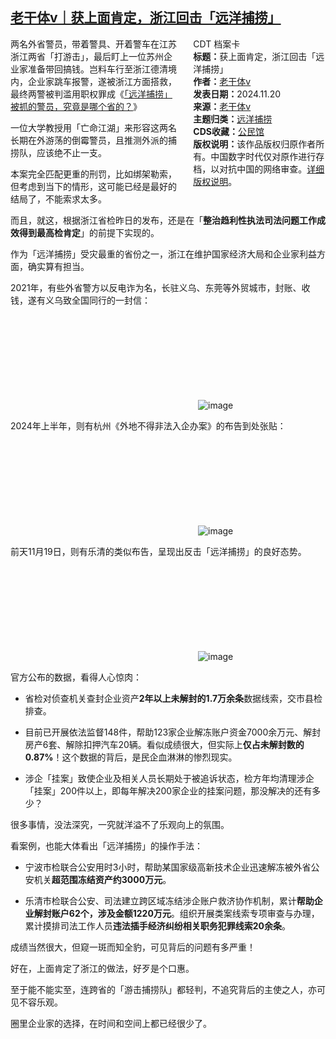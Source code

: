 <!--1732243920000-->
[老干体v｜获上面肯定，浙江回击「远洋捕捞」](https://chinadigitaltimes.net/chinese/713355.html)
------

<div style="width:42%;float:right;padding-left:20px;"><div class="su-spoiler su-spoiler-style-fancy su-spoiler-icon-chevron-circle" data-scroll-offset="0" data-anchor-in-url="no"><div class="su-spoiler-title" tabindex="0" role="button"><span class="su-spoiler-icon"></span>CDT 档案卡</div><div class="su-spoiler-content su-u-clearfix su-u-trim"><strong>标题：</strong>获上面肯定，浙江回击「远洋捕捞」<br><strong>作者：</strong><a href="https://chinadigitaltimes.net/space/老干体v" target="_blank">老干体v</a><br><strong>发表日期：</strong>2024.11.20<br><strong>来源：</strong><a href="https://archive.ph/kz9VG" target="_blank">老干体v</a><br><strong>主题归类：</strong><a href="https://chinadigitaltimes.net/space/远洋捕捞" target="_blank">远洋捕捞</a><br><strong>CDS收藏：</strong><a href="https://chinadigitaltimes.net/space/%E5%85%AC%E6%B0%91%E9%A6%86" target="_blank" rel="noopener">公民馆</a><br><strong>版权说明：</strong>该作品版权归原作者所有。中国数字时代仅对原作进行存档，以对抗中国的网络审查。<a href="https://chinadigitaltimes.net/chinese/copyright">详细版权说明</a>。</div></div></div><p>两名外省警员，带着警具、开着警车在江苏浙江两省「打游击」，最后盯上一位苏州企业家准备带回搞钱。岂料车行至浙江德清境内，企业家跳车报警，遂被浙江方面搭救，最终两警被判滥用职权罪成《<a href="http://mp.weixin.qq.com/s?__biz=Mzg4NjcyNTQ3OA==&amp;mid=2247494859&amp;idx=1&amp;sn=dd70e6335443aa4cac92b4ceb6612212&amp;chksm=cf97e2c2f8e06bd4c488695f1f962b8e5b6ac9624ca6c0eb58bafcb24e09c7a837a862ebabb0&amp;scene=21#wechat_redirect">「远洋捕捞」被抓的警员，究竟是哪个省的？</a>》</p><p>一位大学教授用「亡命江湖」来形容这两名长期在外游荡的倒霉警员，且推测外派的捕捞队，应该绝不止一支。</p><p>本案完全匹配更重的刑罚，比如绑架勒索，但考虑到当下的情形，这可能已经是最好的结局了，不能索求太多。</p><p>而且，就这，根据浙江省检昨日的发布，还是在「<strong>整治趋利性执法司法问题工作成效得到最高检肯定</strong>」的前提下实现的。</p><p>作为「远洋捕捞」受灾最重的省份之一，浙江在维护国家经济大局和企业家利益方面，确实算有担当。</p><p>2021年，有些外省警方以反电诈为名，长驻义乌、东莞等外贸城市，封账、收钱，遂有义乌致全国同行的一封信：</p><p><img decoding="async" src="data:image/svg+xml,%3Csvg%20xmlns='http://www.w3.org/2000/svg'%20viewBox='0%200%200%200'%3E%3C/svg%3E" alt="image" data-lazy-src="https://keep.cdt.media/assets/images/9/c/9c5a27dc/2a1a3178.jpeg"><noscript><img decoding="async" src="https://keep.cdt.media/assets/images/9/c/9c5a27dc/2a1a3178.jpeg" alt="image"></noscript></p><p>2024年上半年，则有杭州《外地不得非法入企办案》的布告到处张贴：</p><p><img decoding="async" src="data:image/svg+xml,%3Csvg%20xmlns='http://www.w3.org/2000/svg'%20viewBox='0%200%200%200'%3E%3C/svg%3E" alt="image" data-lazy-src="https://keep.cdt.media/assets/images/9/c/9c5a27dc/f08dc4b1.webp"><noscript><img decoding="async" src="https://keep.cdt.media/assets/images/9/c/9c5a27dc/f08dc4b1.webp" alt="image"></noscript></p><p>前天11月19日，则有乐清的类似布告，呈现出反击「远洋捕捞」的良好态势。</p><p><img decoding="async" src="data:image/svg+xml,%3Csvg%20xmlns='http://www.w3.org/2000/svg'%20viewBox='0%200%200%200'%3E%3C/svg%3E" alt="image" data-lazy-src="https://keep.cdt.media/assets/images/9/c/9c5a27dc/72de38fc.jpeg"><noscript><img decoding="async" src="https://keep.cdt.media/assets/images/9/c/9c5a27dc/72de38fc.jpeg" alt="image"></noscript></p><p>官方公布的数据，看得人心惊肉：</p><ul><li><p>省检对侦查机关查封企业资产<strong>2年以上未解封的1.7万余条</strong>数据线索，交市县检排查。</p></li><li><p>目前已开展依法监督148件，帮助123家企业解冻账户资金7000余万元、解封房产6套、解除扣押汽车20辆。看似成绩很大，但实际上<strong>仅占未解封数的0.87%</strong>！这个数据的背后，是民企血淋淋的惨烈现实。</p></li><li><p>涉企「挂案」致使企业及相关人员长期处于被追诉状态，检方年均清理涉企「挂案」200件以上，即每年解决200家企业的挂案问题，那没解决的还有多少？</p></li></ul><p>很多事情，没法深究，一究就洋溢不了乐观向上的氛围。</p><p>看案例，也能大体看出「远洋捕捞」的操作手法：</p><ul><li><p>宁波市检联合公安用时3小时，帮助某国家级高新技术企业迅速解冻被外省公安机关<strong>超范围冻结资产约3000万元</strong>。</p></li><li><p>乐清市检联合公安、司法建立跨区域冻结涉企账户救济协作机制，累计<strong>帮助企业解封账户62个，涉及金额1220万元</strong>。组织开展类案线索专项审查与办理，累计摸排司法工作人员<strong>违法插手经济纠纷相关职务犯罪线索20余条</strong>。</p></li></ul><p>成绩当然很大，但窥一斑而知全豹，可见背后的问题有多严重！</p><p>好在，上面肯定了浙江的做法，好歹是个口惠。</p><p>至于能不能实至，连跨省的「游击捕捞队」都轻判，不追究背后的主使之人，亦可见不容乐观。</p><p>圈里企业家的选择，在时间和空间上都已经很少了。</p><div class="addtoany_share_save_container addtoany_content addtoany_content_bottom"><div class="a2a_kit a2a_kit_size_32 addtoany_list" data-a2a-url="https://chinadigitaltimes.net/chinese/713355.html" data-a2a-title="老干体v｜获上面肯定，浙江回击「远洋捕捞」"><a class="a2a_button_facebook" href="https://www.addtoany.com/add_to/facebook?linkurl=https%3A%2F%2Fchinadigitaltimes.net%2Fchinese%2F713355.html&amp;linkname=%E8%80%81%E5%B9%B2%E4%BD%93v%EF%BD%9C%E8%8E%B7%E4%B8%8A%E9%9D%A2%E8%82%AF%E5%AE%9A%EF%BC%8C%E6%B5%99%E6%B1%9F%E5%9B%9E%E5%87%BB%E3%80%8C%E8%BF%9C%E6%B4%8B%E6%8D%95%E6%8D%9E%E3%80%8D" title="Facebook" rel="nofollow noopener" target="_blank"></a><a class="a2a_button_twitter" href="https://www.addtoany.com/add_to/twitter?linkurl=https%3A%2F%2Fchinadigitaltimes.net%2Fchinese%2F713355.html&amp;linkname=%E8%80%81%E5%B9%B2%E4%BD%93v%EF%BD%9C%E8%8E%B7%E4%B8%8A%E9%9D%A2%E8%82%AF%E5%AE%9A%EF%BC%8C%E6%B5%99%E6%B1%9F%E5%9B%9E%E5%87%BB%E3%80%8C%E8%BF%9C%E6%B4%8B%E6%8D%95%E6%8D%9E%E3%80%8D" title="Twitter" rel="nofollow noopener" target="_blank"></a><a class="a2a_button_telegram" href="https://www.addtoany.com/add_to/telegram?linkurl=https%3A%2F%2Fchinadigitaltimes.net%2Fchinese%2F713355.html&amp;linkname=%E8%80%81%E5%B9%B2%E4%BD%93v%EF%BD%9C%E8%8E%B7%E4%B8%8A%E9%9D%A2%E8%82%AF%E5%AE%9A%EF%BC%8C%E6%B5%99%E6%B1%9F%E5%9B%9E%E5%87%BB%E3%80%8C%E8%BF%9C%E6%B4%8B%E6%8D%95%E6%8D%9E%E3%80%8D" title="Telegram" rel="nofollow noopener" target="_blank"></a><a class="a2a_button_reddit" href="https://www.addtoany.com/add_to/reddit?linkurl=https%3A%2F%2Fchinadigitaltimes.net%2Fchinese%2F713355.html&amp;linkname=%E8%80%81%E5%B9%B2%E4%BD%93v%EF%BD%9C%E8%8E%B7%E4%B8%8A%E9%9D%A2%E8%82%AF%E5%AE%9A%EF%BC%8C%E6%B5%99%E6%B1%9F%E5%9B%9E%E5%87%BB%E3%80%8C%E8%BF%9C%E6%B4%8B%E6%8D%95%E6%8D%9E%E3%80%8D" title="Reddit" rel="nofollow noopener" target="_blank"></a><a class="a2a_button_whatsapp" href="https://www.addtoany.com/add_to/whatsapp?linkurl=https%3A%2F%2Fchinadigitaltimes.net%2Fchinese%2F713355.html&amp;linkname=%E8%80%81%E5%B9%B2%E4%BD%93v%EF%BD%9C%E8%8E%B7%E4%B8%8A%E9%9D%A2%E8%82%AF%E5%AE%9A%EF%BC%8C%E6%B5%99%E6%B1%9F%E5%9B%9E%E5%87%BB%E3%80%8C%E8%BF%9C%E6%B4%8B%E6%8D%95%E6%8D%9E%E3%80%8D" title="WhatsApp" rel="nofollow noopener" target="_blank"></a><a class="a2a_button_email" href="https://www.addtoany.com/add_to/email?linkurl=https%3A%2F%2Fchinadigitaltimes.net%2Fchinese%2F713355.html&amp;linkname=%E8%80%81%E5%B9%B2%E4%BD%93v%EF%BD%9C%E8%8E%B7%E4%B8%8A%E9%9D%A2%E8%82%AF%E5%AE%9A%EF%BC%8C%E6%B5%99%E6%B1%9F%E5%9B%9E%E5%87%BB%E3%80%8C%E8%BF%9C%E6%B4%8B%E6%8D%95%E6%8D%9E%E3%80%8D" title="Email" rel="nofollow noopener" target="_blank"></a><a class="a2a_button_copy_link" href="https://www.addtoany.com/add_to/copy_link?linkurl=https%3A%2F%2Fchinadigitaltimes.net%2Fchinese%2F713355.html&amp;linkname=%E8%80%81%E5%B9%B2%E4%BD%93v%EF%BD%9C%E8%8E%B7%E4%B8%8A%E9%9D%A2%E8%82%AF%E5%AE%9A%EF%BC%8C%E6%B5%99%E6%B1%9F%E5%9B%9E%E5%87%BB%E3%80%8C%E8%BF%9C%E6%B4%8B%E6%8D%95%E6%8D%9E%E3%80%8D" title="Copy Link" rel="nofollow noopener" target="_blank"></a><a class="a2a_dd addtoany_share_save addtoany_share" href="https://www.addtoany.com/share"></a></div></div>
